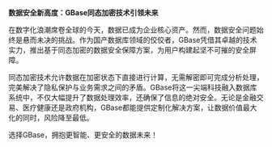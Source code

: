 **数据安全新高度：GBase同态加密技术引领未来**

在数字化浪潮席卷全球的今天，数据已成为企业核心资产。然而，数据安全问题始终是悬而未决的挑战。作为国产数据库领域的佼佼者，GBase凭借其卓越的技术实力，推出基于同态加密的数据安全保障方案，为用户构建起坚不可摧的安全屏障。

同态加密技术允许数据在加密状态下直接进行计算，无需解密即可完成分析处理，完美解决了隐私保护与业务需求之间的矛盾。GBase将这一尖端科技融入数据库系统中，不仅大幅提升了数据处理效率，还确保了信息的绝对安全。无论是金融交易、医疗健康还是政府机构，GBase都能提供定制化解决方案，让数据价值最大化的同时，风险降至最低。

选择GBase，拥抱更智能、更安全的数据未来！